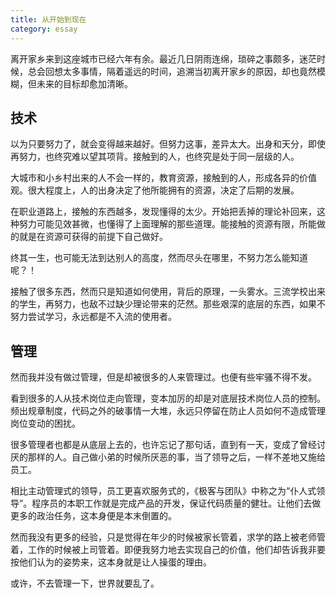 ```yaml
---
title: 从开始到现在
category: essay
---
```


离开家乡来到这座城市已经六年有余。最近几日阴雨连绵，琐碎之事颇多，迷茫时候，总会回想太多事情，隔着遥远的时间，追溯当初离开家乡的原因，却也竟然模糊，但未来的目标却愈加清晰。

## 技术

以为只要努力了，就会变得越来越好。但努力这事，差异太大。出身和天分，即使再努力，也终究难以望其项背。接触到的人，也终究是处于同一层级的人。

大城市和小乡村出来的人不会一样的，教育资源，接触到的人，形成各异的价值观。很大程度上，人的出身决定了他所能拥有的资源，决定了后期的发展。

在职业道路上，接触的东西越多，发现懂得的太少。开始把丢掉的理论补回来，这种努力可能见效甚微，也懂得了上面理解的那些道理。能接触的资源有限，所能做的就是在资源可获得的前提下自己做好。

终其一生，也可能无法到达别人的高度，然而尽头在哪里，不努力怎么能知道呢？！

接触了很多东西，然而只是知道如何使用，背后的原理，一头雾水。三流学校出来的学生，再努力，也敌不过缺少理论带来的茫然。那些艰深的底层的东西，如果不努力尝试学习，永远都是不入流的使用者。

## 管理

然而我并没有做过管理，但是却被很多的人来管理过。也便有些牢骚不得不发。

看到很多的人从技术岗位走向管理，变本加厉的却是对底层技术岗位人员的控制。频出规章制度，代码之外的破事情一大堆，永远只停留在防止人员如何不造成管理岗位变动的困扰。

很多管理者也都是从底层上去的，也许忘记了那句话，直到有一天，变成了曾经讨厌的那样的人。自己做小弟的时候所厌恶的事，当了领导之后，一样不差地又施给员工。

相比主动管理式的领导，员工更喜欢服务式的，《极客与团队》中称之为“仆人式领导”。程序员的本职工作就是完成产品的开发，保证代码质量的健壮。让他们去做更多的政治任务，这本身便是本末倒置的。

然而我没有更多的经验，只是觉得在年少的时候被家长管着，求学的路上被老师管着，工作的时候被上司管着。即便我努力地去实现自己的价值，他们却告诉我非要按他们认为的姿势来，这本身就是让人操蛋的理由。

或许，不去管理一下，世界就要乱了。

